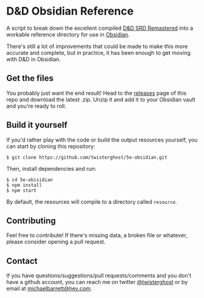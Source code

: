# D&D Obsidian Reference

A script to break down the excellent compiled
[D&D SRD Remastered](https://github.com/Umbyology/OGL-SRD5) into a workable
reference directory for use in [Obsidian](https://obsidian.md).

There's still a lot of improvements that could be made to make this more
accurate and complete, but in practice, it has been enough to get moving with
D&D in Obsidian.

## Get the files

You probably just want the end result! Head to the
[releases](https://github.com/twisterghost/5e-obsidian/releases) page of this
repo and download the latest .zip. Unzip it and add it to your Obsidian vault
and you're ready to roll.

## Build it yourself

If you'd rather play with the code or build the output resources yourself,
you can start by cloning this repository:

```shell
$ git clone https://github.com/twisterghost/5e-obsidian.git
```

Then, install dependencies and run:

```shell
$ cd 5e-obisidian
$ npm install
$ npm start
```

By default, the resources will compile to a directory called `resource`.

## Contributing

Feel free to contribute! If there's missing data, a broken file or whatever,
please consider opening a pull request.

## Contact

If you have questions/suggestions/pull requests/comments and you don't have a
github account, you can reach me on twitter
[@twisterghost](https://twitter.com/twisterghost) or by email at
[michaelbarrett@hey.com](mailto:michaelbarrett@hey.com).
